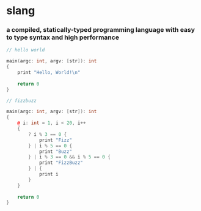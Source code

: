# slang
### a compiled, statically-typed programming language with easy to type syntax and high performance

```cpp
// hello world

main(argc: int, argv: [str]): int 
{
    print "Hello, World!\n"
    
    return 0
}
```
```cpp
// fizzbuzz

main(argc: int, argv: [str]): int 
{
    @ i: int = 1, i < 20, i++
    {
        ? i % 3 == 0 {
            print "Fizz"
        } | i % 5 == 0 {
            print "Buzz"
        } | i % 3 == 0 && i % 5 == 0 {
            print "FizzBuzz"
        } | {
            print i
        }
    }
    
    return 0
}
```